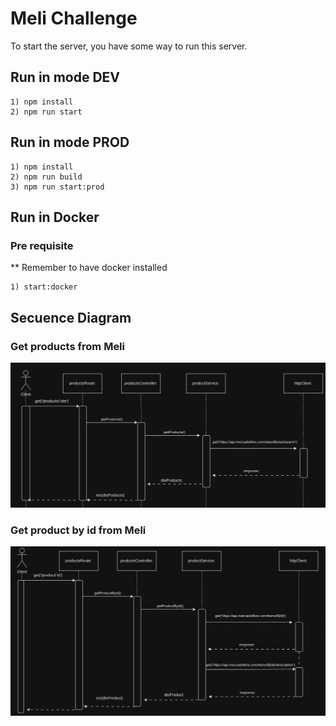 # Meli Challenge

To start the server, you have some way to run this server.

## Run in mode DEV

    1) npm install
    2) npm run start

## Run in mode PROD

    1) npm install
    2) npm run build
    3) npm run start:prod

## Run in Docker

### Pre requisite

\*\* Remember to have docker installed

    1) start:docker

## Secuence Diagram

### Get products from Meli

![first secuence diagram](diagrams/Screenshot_20240212_201113.jpg)

### Get product by id from Meli

![second secuence diagram](diagrams/Screenshot_20240212_201921.jpg)

